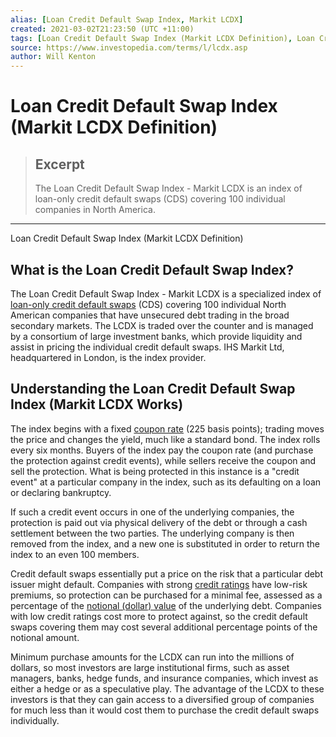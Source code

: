 ```yaml
---
alias: [Loan Credit Default Swap Index, Markit LCDX]
created: 2021-03-02T21:23:50 (UTC +11:00)
tags: [Loan Credit Default Swap Index (Markit LCDX Definition), Loan Credit Default Swap Index (Markit LCDX Definition)]
source: https://www.investopedia.com/terms/l/lcdx.asp
author: Will Kenton
---
```


# Loan Credit Default Swap Index (Markit LCDX Definition)

> ## Excerpt
> The Loan Credit Default Swap Index - Markit LCDX is an index of loan-only credit default swaps (CDS) covering 100 individual companies in North America.

---

Loan Credit Default Swap Index (Markit LCDX Definition)
## What is the Loan Credit Default Swap Index?

The Loan Credit Default Swap Index - Markit LCDX is a specialized index of [loan-only credit default swaps](https://www.investopedia.com/terms/l/loan-credit-default-swap.asp) (CDS) covering 100 individual North American companies that have unsecured debt trading in the broad secondary markets. The LCDX is traded over the counter and is managed by a consortium of large investment banks, which provide liquidity and assist in pricing the individual credit default swaps. IHS Markit Ltd, headquartered in London, is the index provider.

## Understanding the Loan Credit Default Swap Index (Markit LCDX Works)

The index begins with a fixed [coupon rate](https://www.investopedia.com/terms/c/coupon-rate.asp) (225 basis points); trading moves the price and changes the yield, much like a standard bond. The index rolls every six months. Buyers of the index pay the coupon rate (and purchase the protection against credit events), while sellers receive the coupon and sell the protection. What is being protected in this instance is a "credit event" at a particular company in the index, such as its defaulting on a loan or declaring bankruptcy.

If such a credit event occurs in one of the underlying companies, the protection is paid out via physical delivery of the debt or through a cash settlement between the two parties. The underlying company is then removed from the index, and a new one is substituted in order to return the index to an even 100 members.

Credit default swaps essentially put a price on the risk that a particular debt issuer might default. Companies with strong [credit ratings](https://www.investopedia.com/terms/c/creditrating.asp) have low-risk premiums, so protection can be purchased for a minimal fee, assessed as a percentage of the [notional (dollar) value](https://www.investopedia.com/terms/n/notionalvalue.asp) of the underlying debt. Companies with low credit ratings cost more to protect against, so the credit default swaps covering them may cost several additional percentage points of the notional amount.

Minimum purchase amounts for the LCDX can run into the millions of dollars, so most investors are large institutional firms, such as asset managers, banks, hedge funds, and insurance companies, which invest as either a hedge or as a speculative play. The advantage of the LCDX to these investors is that they can gain access to a diversified group of companies for much less than it would cost them to purchase the credit default swaps individually.
